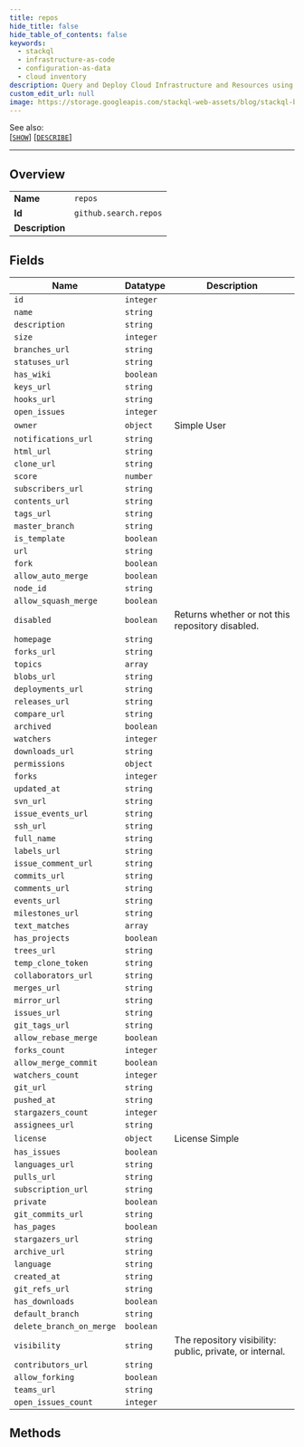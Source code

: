 ```yaml
---
title: repos
hide_title: false
hide_table_of_contents: false
keywords:
  - stackql
  - infrastructure-as-code
  - configuration-as-data
  - cloud inventory
description: Query and Deploy Cloud Infrastructure and Resources using SQL
custom_edit_url: null
image: https://storage.googleapis.com/stackql-web-assets/blog/stackql-blog-post-featured-image.png
---
```

  
    
See also:   
[[` SHOW `]](/docs/language-spec/show) [[` DESCRIBE `]](/docs/language-spec/describe)  
* * * 
## Overview
<table><tbody>
<tr><td><b>Name</b></td><td><code>repos</code></td></tr>
<tr><td><b>Id</b></td><td><code>github.search.repos</code></td></tr>
<tr><td><b>Description</b></td><td></td></tr>
</tbody></table>

## Fields
| Name | Datatype | Description |
| ---- | -------- | ----------- |
| `id` | `integer` |  |
| `name` | `string` |  |
| `description` | `string` |  |
| `size` | `integer` |  |
| `branches_url` | `string` |  |
| `statuses_url` | `string` |  |
| `has_wiki` | `boolean` |  |
| `keys_url` | `string` |  |
| `hooks_url` | `string` |  |
| `open_issues` | `integer` |  |
| `owner` | `object` | Simple User |
| `notifications_url` | `string` |  |
| `html_url` | `string` |  |
| `clone_url` | `string` |  |
| `score` | `number` |  |
| `subscribers_url` | `string` |  |
| `contents_url` | `string` |  |
| `tags_url` | `string` |  |
| `master_branch` | `string` |  |
| `is_template` | `boolean` |  |
| `url` | `string` |  |
| `fork` | `boolean` |  |
| `allow_auto_merge` | `boolean` |  |
| `node_id` | `string` |  |
| `allow_squash_merge` | `boolean` |  |
| `disabled` | `boolean` | Returns whether or not this repository disabled. |
| `homepage` | `string` |  |
| `forks_url` | `string` |  |
| `topics` | `array` |  |
| `blobs_url` | `string` |  |
| `deployments_url` | `string` |  |
| `releases_url` | `string` |  |
| `compare_url` | `string` |  |
| `archived` | `boolean` |  |
| `watchers` | `integer` |  |
| `downloads_url` | `string` |  |
| `permissions` | `object` |  |
| `forks` | `integer` |  |
| `updated_at` | `string` |  |
| `svn_url` | `string` |  |
| `issue_events_url` | `string` |  |
| `ssh_url` | `string` |  |
| `full_name` | `string` |  |
| `labels_url` | `string` |  |
| `issue_comment_url` | `string` |  |
| `commits_url` | `string` |  |
| `comments_url` | `string` |  |
| `events_url` | `string` |  |
| `milestones_url` | `string` |  |
| `text_matches` | `array` |  |
| `has_projects` | `boolean` |  |
| `trees_url` | `string` |  |
| `temp_clone_token` | `string` |  |
| `collaborators_url` | `string` |  |
| `merges_url` | `string` |  |
| `mirror_url` | `string` |  |
| `issues_url` | `string` |  |
| `git_tags_url` | `string` |  |
| `allow_rebase_merge` | `boolean` |  |
| `forks_count` | `integer` |  |
| `allow_merge_commit` | `boolean` |  |
| `watchers_count` | `integer` |  |
| `git_url` | `string` |  |
| `pushed_at` | `string` |  |
| `stargazers_count` | `integer` |  |
| `assignees_url` | `string` |  |
| `license` | `object` | License Simple |
| `has_issues` | `boolean` |  |
| `languages_url` | `string` |  |
| `pulls_url` | `string` |  |
| `subscription_url` | `string` |  |
| `private` | `boolean` |  |
| `git_commits_url` | `string` |  |
| `has_pages` | `boolean` |  |
| `stargazers_url` | `string` |  |
| `archive_url` | `string` |  |
| `language` | `string` |  |
| `created_at` | `string` |  |
| `git_refs_url` | `string` |  |
| `has_downloads` | `boolean` |  |
| `default_branch` | `string` |  |
| `delete_branch_on_merge` | `boolean` |  |
| `visibility` | `string` | The repository visibility: public, private, or internal. |
| `contributors_url` | `string` |  |
| `allow_forking` | `boolean` |  |
| `teams_url` | `string` |  |
| `open_issues_count` | `integer` |  |
## Methods
